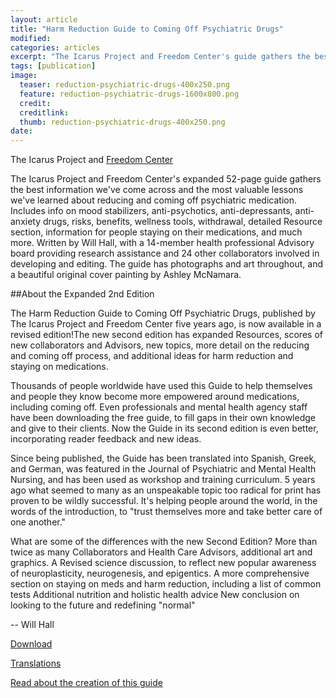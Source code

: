 ```yaml
---
layout: article
title: "Harm Reduction Guide to Coming Off Psychiatric Drugs"
modified:
categories: articles
excerpt: "The Icarus Project and Freedom Center's guide gathers the best information we've come across and the most valuable lessons we've learned about reducing and coming off psychiatric medication. Includes info on mood stabilizers, anti-psychotics, anti-depressants, anti-anxiety drugs, risks, benefits, wellness tools, withdrawal, detailed Resource section, information for people staying on their medications, and much more."
tags: [publication]
image:
  teaser: reduction-psychiatric-drugs-400x250.png
  feature: reduction-psychiatric-drugs-1600x800.png
  credit: 
  creditlink: 
  thumb: reduction-psychiatric-drugs-400x250.png
date: 
---
```


The Icarus Project and [Freedom Center](http://www.freedom-center.org/)

The Icarus Project and Freedom Center's expanded 52-page guide gathers the best information we've come across and the most valuable lessons we've learned about reducing and coming off psychiatric medication. Includes info on mood stabilizers, anti-psychotics, anti-depressants, anti-anxiety drugs, risks, benefits, wellness tools, withdrawal, detailed Resource section, information for people staying on their medications, and much more. Written by Will Hall, with a 14-member health professional Advisory board providing research assistance and 24 other collaborators involved in developing and editing. The guide has photographs and art throughout, and a beautiful original cover painting by Ashley McNamara.

##About the Expanded 2nd Edition

The Harm Reduction Guide to Coming Off Psychiatric Drugs, published by The Icarus Project and Freedom Center five years ago, is now available in a revised edition!The new second edition has expanded Resources, scores of new collaborators and Advisors, new topics, more detail on the reducing and coming off process, and additional ideas for harm reduction and staying on medications.

Thousands of people worldwide have used this Guide to help themselves and people they know become more empowered around medications, including coming off. Even professionals and mental health agency staff have been downloading the free guide, to fill gaps in their own knowledge and give to their clients. Now the Guide in its second edition is even better, incorporating reader feedback and new ideas.

Since being published, the Guide has been translated into Spanish, Greek, and German, was featured in the Journal of Psychiatric and Mental Health Nursing, and has been used as workshop and training curriculum. 5 years ago what seemed to many as an unspeakable topic too radical for print has proven to be wildly successful. It's helping people around the world, in the words of the introduction, to "trust themselves more and take better care of one another." 

What are some of the differences with the new Second Edition? More than twice as many Collaborators and Health Care Advisors, additional art and graphics. A Revised science discussion, to reflect new popular awareness of neuroplasticity, neurogenesis, and epigentics. A more comprehensive section on staying on meds and harm reduction, including a list of common tests Additional nutrition and holistic health advice New conclusion on looking to the future and redefining "normal" 

-- Will Hall  

[Download](http://www.willhall.net/files/ComingOffPsychDrugsHarmReductGuide2Edonline.pdf)

[Translations](http://www.theicarusproject.net/article/updated-publication-ordering-and-downloads)

[Read about the creation of this guide](http://theicarusproject.net/alternative-treatments/the-making-of-the-harm-reduction-guide-to-meds-withdrawal)